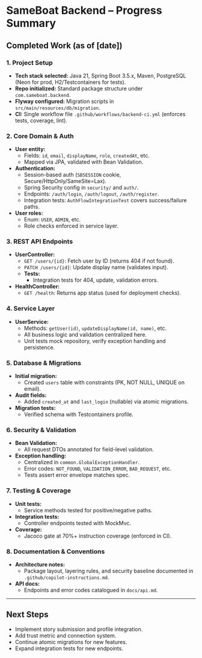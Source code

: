 # SameBoat Backend – Progress Summary

## Completed Work (as of [date])

### 1. Project Setup
- **Tech stack selected:** Java 21, Spring Boot 3.5.x, Maven, PostgreSQL (Neon for prod, H2/Testcontainers for tests).
- **Repo initialized:** Standard package structure under `com.sameboat.backend`.
- **Flyway configured:** Migration scripts in `src/main/resources/db/migration`.
- **CI:** Single workflow file `.github/workflows/backend-ci.yml` (enforces tests, coverage, lint).

### 2. Core Domain & Auth
- **User entity:**
    - Fields: `id`, `email`, `displayName`, `role`, `createdAt`, etc.
    - Mapped via JPA, validated with Bean Validation.
- **Authentication:**
    - Session-based auth (`SBSESSION` cookie, Secure/HttpOnly/SameSite=Lax).
    - Spring Security config in `security/` and `auth/`.
    - Endpoints: `/auth/login`, `/auth/logout`, `/auth/register`.
    - Integration tests: `AuthFlowIntegrationTest` covers success/failure paths.
- **User roles:**
    - Enum: `USER`, `ADMIN`, etc.
    - Role checks enforced in service layer.

### 3. REST API Endpoints
- **UserController:**
    - `GET /users/{id}`: Fetch user by ID (returns 404 if not found).
    - `PATCH /users/{id}`: Update display name (validates input).
    - **Tests:**
        - Integration tests for 404, update, validation errors.
- **HealthController:**
    - `GET /health`: Returns app status (used for deployment checks).

### 4. Service Layer
- **UserService:**
    - Methods: `getUser(id)`, `updateDisplayName(id, name)`, etc.
    - All business logic and validation centralized here.
    - Unit tests mock repository, verify exception handling and persistence.

### 5. Database & Migrations
- **Initial migration:**
    - Created `users` table with constraints (PK, NOT NULL, UNIQUE on email).
- **Audit fields:**
    - Added `created_at` and `last_login` (nullable) via atomic migrations.
- **Migration tests:**
    - Verified schema with Testcontainers profile.

### 6. Security & Validation
- **Bean Validation:**
    - All request DTOs annotated for field-level validation.
- **Exception handling:**
    - Centralized in `common.GlobalExceptionHandler`.
    - Error codes: `NOT_FOUND`, `VALIDATION_ERROR`, `BAD_REQUEST`, etc.
    - Tests assert error envelope matches spec.

### 7. Testing & Coverage
- **Unit tests:**
    - Service methods tested for positive/negative paths.
- **Integration tests:**
    - Controller endpoints tested with MockMvc.
- **Coverage:**
    - Jacoco gate at 70%+ instruction coverage (enforced in CI).

### 8. Documentation & Conventions
- **Architecture notes:**
    - Package layout, layering rules, and security baseline documented in `.github/copilot-instructions.md`.
- **API docs:**
    - Endpoints and error codes catalogued in `docs/api.md`.

---

## Next Steps

- Implement story submission and profile integration.
- Add trust metric and connection system.
- Continue atomic migrations for new features.
- Expand integration tests for new endpoints.